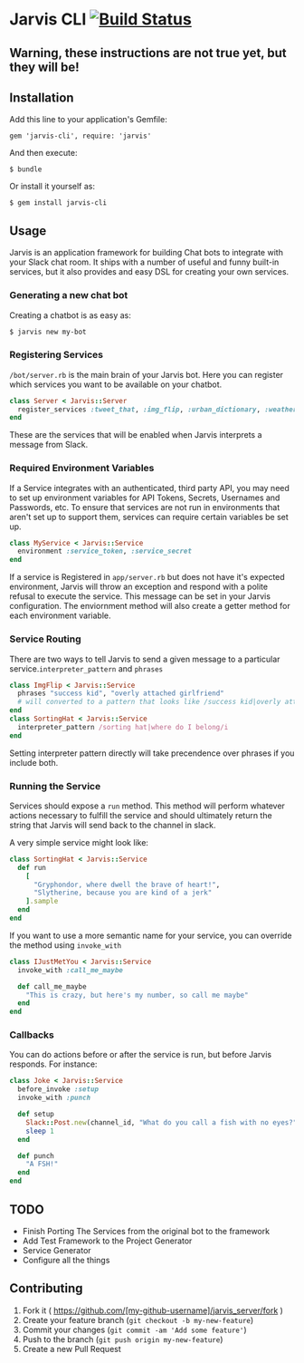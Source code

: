 # Jarvis CLI [![Build Status](https://travis-ci.org/DVG/jarvis-cli.svg?branch=master)](https://travis-ci.org/DVG/jarvis-cli)

## Warning, these instructions are not true yet, but they will be!

## Installation

Add this line to your application's Gemfile:

    gem 'jarvis-cli', require: 'jarvis'

And then execute:

    $ bundle

Or install it yourself as:

    $ gem install jarvis-cli

## Usage

Jarvis is an application framework for building Chat bots to integrate with your Slack chat room. It ships with a number of useful and funny built-in services, but it also provides and easy DSL for creating your own services.

### Generating a new chat bot

Creating a chatbot is as easy as:

```bash
$ jarvis new my-bot
```

### Registering Services

`/bot/server.rb` is the main brain of your Jarvis bot. Here you can register which services you want to be available on your chatbot.

```ruby
class Server < Jarvis::Server
  register_services :tweet_that, :img_flip, :urban_dictionary, :weather
end
```

These are the services that will be enabled when Jarvis interprets a message from Slack.

### Required Environment Variables

If a Service integrates with an authenticated, third party API, you may need to set up environment variables for API Tokens, Secrets, Usernames and Passwords, etc. To ensure that services are not run in environments that aren't set up to support them, services can require certain variables be set up.

```ruby
class MyService < Jarvis::Service
  environment :service_token, :service_secret
end
```

If a service is Registered in `app/server.rb` but does not have it's expected environment, Jarvis will throw an exception and respond with a polite refusal to execute the service. This message can be set in your Jarvis configuration. The enviornment method will also create a getter method for each environment variable.

### Service Routing

There are two ways to tell Jarvis to send a given message to a particular service.`interpreter_pattern` and `phrases`

```ruby
class ImgFlip < Jarvis::Service
  phrases "success kid", "overly attached girlfriend"
  # will converted to a pattern that looks like /success kid|overly attached girlfriend/i
end
class SortingHat < Jarvis::Service
  interpreter_pattern /sorting hat|where do I belong/i
end
```

Setting interpreter pattern directly will take precendence over phrases if you include both.

### Running the Service

Services should expose a `run` method. This method will perform whatever actions necessary to fulfill the service and should ultimately return the string that Jarvis will send back to the channel in slack.

A very simple service might look like:

```ruby
class SortingHat < Jarvis::Service
  def run
    [
      "Gryphondor, where dwell the brave of heart!",
      "Slytherine, because you are kind of a jerk"
    ].sample
  end
end
```

If you want to use a more semantic name for your service, you can override the method using `invoke_with`

```ruby
class IJustMetYou < Jarvis::Service
  invoke_with :call_me_maybe

  def call_me_maybe
    "This is crazy, but here's my number, so call me maybe"
  end
end
```

### Callbacks

You can do actions before or after the service is run, but before Jarvis responds. For instance:

```ruby
class Joke < Jarvis::Service
  before_invoke :setup
  invoke_with :punch

  def setup
    Slack::Post.new(channel_id, "What do you call a fish with no eyes?").send_message
    sleep 1
  end

  def punch
    "A FSH!"
  end
end
```
## TODO

* Finish Porting The Services from the original bot to the framework
* Add Test Framework to the Project Generator
* Service Generator
* Configure all the things

## Contributing

1. Fork it ( https://github.com/[my-github-username]/jarvis_server/fork )
2. Create your feature branch (`git checkout -b my-new-feature`)
3. Commit your changes (`git commit -am 'Add some feature'`)
4. Push to the branch (`git push origin my-new-feature`)
5. Create a new Pull Request
